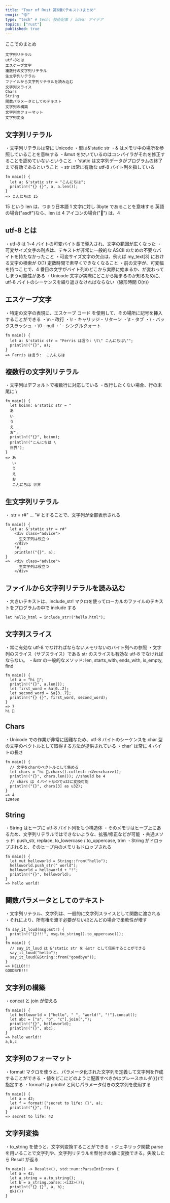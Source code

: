 ```yaml
---
title: "Tour of Rust 第6章(テキスト)まとめ"
emoji: "😽"
type: "tech" # tech: 技術記事 / idea: アイデア
topics: ["rust"]
published: true
---
```


ここでのまとめ

```
文字列リテラル
utf-8とは
エスケープ文字
複数行の文字列リテラル
生文字列リテラル
ファイルから文字列リテラルを読み込む
文字列スライス
Chars
String
関数パラメータとしてのテキスト
文字列の構築
文字列のフォーマット
文字列変換
```

## 文字列リテラル

・文字列リテラルは常に Unicode
・型は&'static str
・& はメモリ中の場所を参照していることを意味する
・&mut を欠いているのはコンパイラがそれを修正することを認めていないということ
・'static は文字列データがプログラムの終了まで有効であるということ
・str は常に有効な utf-8 バイト列を指している

```
fn main() {
  let a: &'static str = "こんにちは";
  println!("{} {}", a, a.len());
}
=> こんにちは 15
```

15 という len は、つまり日本語 1 文字に対し 3byte であることを意味する
英語の場合("asdf")なら、len は 4
アイコンの場合("🔔") は、4

## utf-8 とは

・utf-8 は 1~4 バイトの可変バイト長で導入され、文字の範囲が広くなった
・可変サイズ文字の利点は、テキストが非常に一般的な ASCII のための不要なバイトを持たなかったこと
・可変サイズ文字の欠点は、例えば my_text[3] における文字の検索が O(1) 定数時間で素早くできなくなること
・前の文字が、可変幅を持つことで、4 番目の文字がバイト列のどこから実際に始まるか、が変わってしまう可能性がある
・Unicode 文字が実際にどこから始まるのか知るために、utf-8 バイトのシーケンスを繰り返さなければならない（線形時間 O(n)）

## エスケープ文字

・特定の文字の表現に、エスケープ コード を使用して、その場所に記号を挿入することができる
・\n - 改行
・\r - キャリッジ・リターン
・\t - タブ
・\\ - バックスラッシュ
・\0 - null
・\' - シングルクォート

```
fn main() {
  let a: &'static str = "Ferris は言う: \t\" こんにちは\"";
  println!("{}", a);
}
=> Ferris は言う:  こんにちは
```

## 複数行の文字列リテラル

・文字列はデフォルトで複数行に対応している
・改行したくない場合、行の末尾に \

```
fn main() {
  let boinn: &'static str = "
  あ
  い
  う
  え
  お";
  println!("{}", boinn);
  println!("こんにちは \
  世界");
}
=> あ
   い
   う
   え
   お
   こんにちは 世界
```

## 生文字列リテラル

・ str = r#" ... "# とすることで、文字列が全部表示される

```
fn main() {
  let a: &'static str = r#"
    <div class="advice">
      生文字列は役立つ
    </div>
    "#;
    println!("{}", a);
}
=>  <div class="advice">
      生文字列は役立つ
    </div>
```

## ファイルから文字列リテラルを読み込む

・大きいテキストは、include_str! マクロを使ってローカルのファイルのテキストをプログラムの中で include する

```
let hello_html = include_str!("hello.html");
```

## 文字列スライス

・常に有効な utf-8 でなければならないメモリないのバイト列への参照
・文字列のスライス（サブスライス）である str のスライスも有効な utf-8 でなければならない。
・&str の一般的なメソッド: len, starts_with, ends_with, is_empty, find

```
fn main() {
  let a = "hi 🦀";
  println!("{}", a.len());
  let first_word = &a[0..2];
  let second_word = &a[3..7];
  println!("{} {}", first_word, second_word);
}
=> 7
hi 🦀
```

## Chars

・Unicode での作業が非常に困難なため、utf-8 バイトのシーケンスを char 型の文字のベクトルとして取得する方法が提供されている
・char` は常に 4 バイトの長さ

```
fn main() {
  // 文字をcharのベクトルとして集める
  let chars = "hi 🦀.chars().collect::<Vec<char>>();
  println!("{}", chars.len()); //should be 4
  // chars は ４バイトなのでu32に変換可能
  println!("{}", chars[3] as u32);
}
=> 4
129408
```

## String

・String はヒープに utf-8 バイト列をもつ構造体
・そのメモリはヒープ上にあるため、文字列リテラルではできないような、拡張/修正などが可能
・共通メソッド: push_str, replace, to_lowercase / to_uppercase, trim
・String がドロップされると、そのヒープ内のメモリもドロップされる

```
fn main() {
  let mut helloworld = String::from("hello");
  helloworld.push_str(" world");
  helloworld = helloworld + "!";
  println!("{}", helloworld);
}
=> hello world!
```

## 関数パラメータとしてのテキスト

・文字列リテラル、文字列は、一般的に文字列スライスとして関数に渡される
・それにより、所有権を渡す必要がないほとんどの場合で柔軟性が増す

```
fn say_it_loud(msg:&str) {
  println!("{}!!!", msg.to_string().to_uppercase());
}
fn main() {
  // say_it_loud は &'static str を &str として借用することができる
  say_it_loud("hello");
  say_it_loud(&String::from("goodbye"));
}
=> HELLO!!!
GOODBYE!!!
```

## 文字列の構築

・concat と join が使える

```
fn main() {
  let helloworld = ["hello", " ", "world!", "!"].concat();
  let abc = ["a", "b", "c"].join(",");
  println!("{}", helloworld);
  println!("{}", abc);
}
=> hello world!!
a,b,c
```

## 文字列のフォーマット

・format! マクロを使うと、パラメータ化された文字列を定義して文字列を作成することができる
・値をどこにどのように配置すべきかはプレースホルダ({})で指定する
・format! は println! と同じパラメータ付きの文字列を使用する

```
fn main() {
  let a = 42;
  let f = format!("secret to life: {}", a);
  println!("{}", f);
}
=> secret to life: 42
```

## 文字列変換

・to_string を使うと、文字列変換することができる
・ジェネリック関数 parse を用いることで文字列や、文字列リテラルを型付きの値に変換できる。失敗したら Result が返る

```
fn main() -> Result<(), std::num::ParseIntError> {
  let a = 42;
  let a_string = a.to_string();
  let b = a_string.parse::<i32>()?;
  println!("{} {}", a, b);
  Ok(())
}
```
